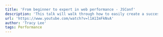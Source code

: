 ```yaml
---
title: 'From beginner to expert in web performance - JSConf'
description: 'This talk will walk through how to easily create a successful roadmap for introducing performance improvements into any development team today.'
url: 'https://www.youtube.com/watch?v=l1A1ImFkNvA'
author: 'Tracy Lee'
tags: Performance
---
```

